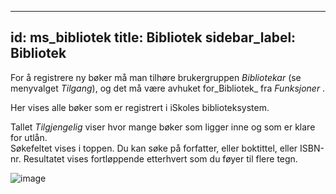  ---
id: ms_bibliotek
title: Bibliotek
sidebar_label: Bibliotek
---

For å registrere ny bøker må man tilhøre brukergruppen _Bibliotekar_ (se menyvalget _Tilgang_), og det må være avhuket for_Bibliotek_ fra _Funksjoner_ . 

Her vises alle bøker som er registrert i iSkoles biblioteksystem. 

Tallet _Tilgjengelig_ viser hvor mange bøker som ligger inne og som er klare for utlån.  
Søkefeltet vises i toppen. Du kan søke på forfatter, eller boktittel, eller ISBN-nr. Resultatet vises fortløppende etterhvert som du føyer til flere tegn. 

![image](https://github.com/BarmanHanssen/iskole/assets/80097133/4512b61b-8dce-4e46-b101-cfa61427bca8)
